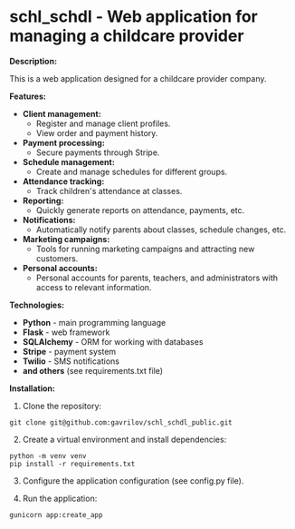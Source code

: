 # schl_schdl - Web application for managing a childcare provider

**Description:**

This is a web application designed for a childcare provider company.

**Features:**

* **Client management:**
    * Register and manage client profiles.
    * View order and payment history.
* **Payment processing:**
    * Secure payments through Stripe.
* **Schedule management:**
    * Create and manage schedules for different groups.
* **Attendance tracking:**
    * Track children's attendance at classes.
* **Reporting:**
    * Quickly generate reports on attendance, payments, etc.
* **Notifications:**
    * Automatically notify parents about classes, schedule changes, etc.
* **Marketing campaigns:**
    * Tools for running marketing campaigns and attracting new customers.
* **Personal accounts:**
    * Personal accounts for parents, teachers, and administrators with access to relevant information.

**Technologies:**

* **Python** - main programming language
* **Flask** - web framework
* **SQLAlchemy** - ORM for working with databases
* **Stripe** - payment system
* **Twilio** - SMS notifications
* **and others** (see requirements.txt file)


**Installation:**

1. Clone the repository:

```
git clone git@github.com:gavrilov/schl_schdl_public.git
```

2. Create a virtual environment and install dependencies:

```
python -m venv venv
pip install -r requirements.txt
```

3. Configure the application configuration (see config.py file).

4. Run the application:

```
gunicorn app:create_app
```
